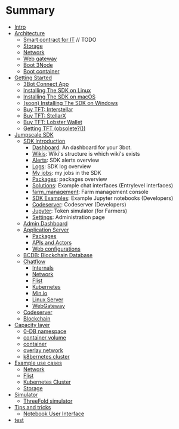 # Summary

- [Intro](intro/intro.md)
- [Architecture](intro/architecture.md)
    - [Smart contract for IT](intro/smart_contract.md) // TODO
    - [Storage](intro/architecture_storage.md)
    - [Network](intro/architecture_network.md)
    - [Web gateway](intro/architecture_webgateway.md)
    - [Boot 3Node](intro/architecture_boot.md)
    - [Boot container](intro/architecture_flist.md)
- [Getting Started](gettingstarted/gettingstarted.md)
    - [3Bot Connect App](gettingstarted/3bot_connect_app.md)
    - [Installing The SDK on Linux](gettingstarted/sdk_linux.md)
    - [Installing The SDK on macOS](gettingstarted/sdk_macos.md)
    - [(soon) Installing The SDK on Windows](gettingstarted/sdk_windows.md)
    - [Buy TFT: Interstellar](gettingstarted/tft_interstellar.md)
    - [Buy TFT: StellarX](gettingstarted/tft_stellarx.md)
    - [Buy TFT: Lobster Wallet](gettingstarted/tft_lobstr.md)
    - [Getting TFT (obsolete?())](gettingstarted/getting_on_stellar.md)
- [Jumpscale SDK](sdk/README.md)
    - [SDK Introduction](sdk/README.md)
      - [Dashboard](sdk/tab_explanation/dashboard.md):  An dashboard for your 3bot.
      - [Wikis](sdk/tab_explanation/wikis.md): Wiki's structure is which wiki's exists
      - [Alerts](sdk/tab_explanation/alerts.md): SDK alerts overview
      - [Logs](sdk/tab_explanation/logs.md): SDK log overview
      - [My jobs](sdk/tab_explanation/my_jobs.md): my jobs in the SDK
      - [Packages](sdk/tab_explanation/packages.md): packages overview
      - [Solutions](sdk/tab_explanation/solutions.md): Example chat interfaces (Entrylevel interfaces)
      - [farm_management](sdk/tab_explanation/farm_management.md): Farm management console
      - [SDK Examples](sdk/tab_explanation/sdk_examples.md): Example Jupyter notebooks (Developers)
      - [Codeserver](sdk/tab_explanation/codeserver.md): Codeserver (Developers)
      - [Jupyter](sdk/tab_explanation/jupyter.md): Token simulator (for Farmers)
      - [Settings](sdk/tab_explanation/settings.md):  Administration page
    - [Admin Dashboard](sdk/admin/README.md)
    - [Application Server](sdk/applicationserver/README.md)
        - [Packages](sdk/applicationserver/packages.md)
        - [APIs and Actors](sdk/applicationserver/actors.md)
        - [Web configurations](sdk/applicationserver/locations.md)
    - [BCDB: Blockchain Database](sdk/BCDB/README.md)
    - [Chatflow](sdk/chat/intro.md)
        - [Internals](sdk/chat/internals.md)
        - [Network](sdk/chat/solutions/network/README.md)
        - [Flist](sdk/chat/solutions/flist/README.md)
        - [Kubernetes](sdk/chat/solutions/kubernetes/README.md)
        - [Min.io](sdk/chat/solutions/minio/README.md)
        - [Linux Server](sdk/chat/solutions/ubuntu/README.md)
        - [WebGateway](sdk/chat/solutions/webgateway/README.md)
    - [Codeserver](sdk/code/README.md)
    - [Blockchain](sdk/blockchain/README.md)
- [Capacity layer](capacity_layer/README.md)
    - [0-DB namespace](capacity_layer/0-DB.md)
    - [container volume](capacity_layer/volume.md)
    - [container](capacity_layer/container.md)
    - [overlay network](capacity_layer/network.md)
    - [k8bernetes cluster](capacity_layer/k8s_cluster.md)
- [Example use cases](examples/README.md)
    - [Network](examples/network/overlay_network.md)
    - [Flist](examples/flist/flist.md)
    - [Kubernetes Cluster](examples/kubernetes_cluster/kubernetes_cluster.md)
    - [Storage](examples/s3_server/s3_storage.md)
- [Simulator](simulator/simulator.md)
    - [ThreeFold simulator](simulator/threefold_simulator.md)
- [Tips and tricks](tips_tricks/README.md)
    - [Notebook User Interface](tips_tricks/user_interface.md)
- [test](test/grid.md)